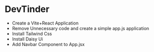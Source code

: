 # DevTinder

- Create a Vite+React Application
- Remove Unnecessary code and create a simple app.js application
- Install Tailwind Css
- Install Daisy Ui
- Add Navbar Component to App.jsx
